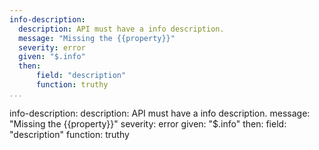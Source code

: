 ```yaml
---
info-description:
  description: API must have a info description.
  message: "Missing the {{property}}"
  severity: error
  given: "$.info"
  then:
      field: "description"
      function: truthy  
...
```

info-description:
  description: API must have a info description.
  message: "Missing the {{property}}"
  severity: error
  given: "$.info"
  then:
      field: "description"
      function: truthy  